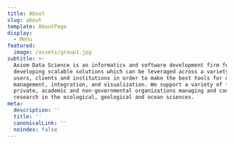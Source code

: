 ```yaml
---
title: About
slug: about
template: AboutPage
display:
  - Menu
featured:
  image: /assets/group1.jpg
subtitle: >-
  Axiom Data Science is an informatics and software development firm focused on
  developing scalable solutions which can be leveraged across a variety of
  users, clients and institutions in order to make the best tools for data
  management, integration, and visualization. We support a variety of federal,
  private, academic and non-governmental organizations managing and conducting
  research in the ecological, geological and ocean sciences.
meta:
  description: ''
  title: ''
  canonicalLink: ''
  noindex: false
---
```

